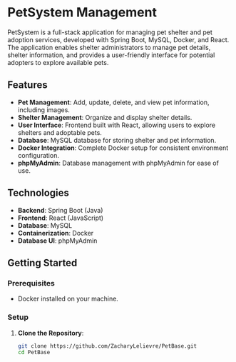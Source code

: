 
# PetSystem Management

PetSystem is a full-stack application for managing pet shelter and pet adoption services, developed with Spring Boot, MySQL, Docker, and React. The application enables shelter administrators to manage pet details, shelter information, and provides a user-friendly interface for potential adopters to explore available pets. 

## Features

- **Pet Management**: Add, update, delete, and view pet information, including images.
- **Shelter Management**: Organize and display shelter details.
- **User Interface**: Frontend built with React, allowing users to explore shelters and adoptable pets.
- **Database**: MySQL database for storing shelter and pet information.
- **Docker Integration**: Complete Docker setup for consistent environment configuration.
- **phpMyAdmin**: Database management with phpMyAdmin for ease of use.

## Technologies

- **Backend**: Spring Boot (Java)
- **Frontend**: React (JavaScript)
- **Database**: MySQL
- **Containerization**: Docker
- **Database UI**: phpMyAdmin

## Getting Started

### Prerequisites
- Docker installed on your machine.

### Setup

1. **Clone the Repository**:
   ```bash
   git clone https://github.com/ZacharyLelievre/PetBase.git
   cd PetBase


